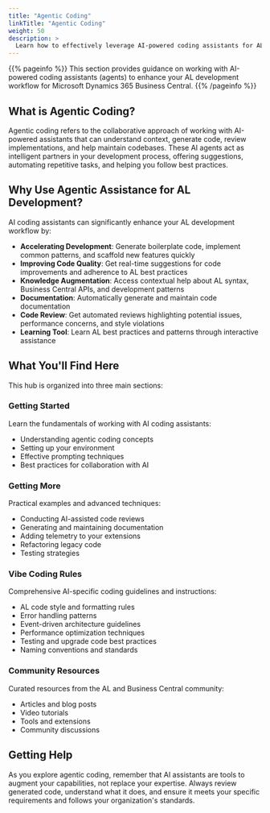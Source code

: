 ```yaml
---
title: "Agentic Coding"
linkTitle: "Agentic Coding"
weight: 50
description: >
  Learn how to effectively leverage AI-powered coding assistants for AL development in Business Central
---
```


{{% pageinfo %}}
This section provides guidance on working with AI-powered coding assistants (agents) to enhance your AL development workflow for Microsoft Dynamics 365 Business Central.
{{% /pageinfo %}}

## What is Agentic Coding?

Agentic coding refers to the collaborative approach of working with AI-powered assistants that can understand context, generate code, review implementations, and help maintain codebases. These AI agents act as intelligent partners in your development process, offering suggestions, automating repetitive tasks, and helping you follow best practices.

## Why Use Agentic Assistance for AL Development?

AI coding assistants can significantly enhance your AL development workflow by:

- **Accelerating Development**: Generate boilerplate code, implement common patterns, and scaffold new features quickly
- **Improving Code Quality**: Get real-time suggestions for code improvements and adherence to AL best practices
- **Knowledge Augmentation**: Access contextual help about AL syntax, Business Central APIs, and development patterns
- **Documentation**: Automatically generate and maintain code documentation
- **Code Review**: Get automated reviews highlighting potential issues, performance concerns, and style violations
- **Learning Tool**: Learn AL best practices and patterns through interactive assistance

## What You'll Find Here

This hub is organized into three main sections:

### Getting Started
Learn the fundamentals of working with AI coding assistants:
- Understanding agentic coding concepts
- Setting up your environment
- Effective prompting techniques
- Best practices for collaboration with AI

### Getting More
Practical examples and advanced techniques:
- Conducting AI-assisted code reviews
- Generating and maintaining documentation
- Adding telemetry to your extensions
- Refactoring legacy code
- Testing strategies

### Vibe Coding Rules
Comprehensive AI-specific coding guidelines and instructions:
- AL code style and formatting rules
- Error handling patterns
- Event-driven architecture guidelines
- Performance optimization techniques
- Testing and upgrade code best practices
- Naming conventions and standards

### Community Resources
Curated resources from the AL and Business Central community:
- Articles and blog posts
- Video tutorials
- Tools and extensions
- Community discussions

## Getting Help

As you explore agentic coding, remember that AI assistants are tools to augment your capabilities, not replace your expertise. Always review generated code, understand what it does, and ensure it meets your specific requirements and follows your organization's standards.
